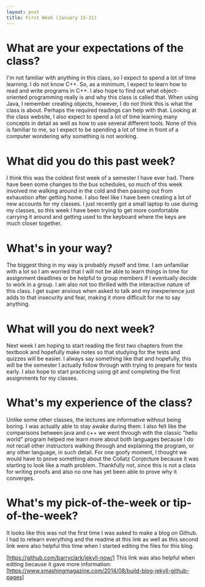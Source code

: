 ```yaml
---
layout: post
title: First Week (January 15-21) 
---
```


# What are your expectations of the class?

I'm not familiar with anything in this class, so I expect to spend a lot of time learning. I do not know C++. So, as a minimum, I expect to learn how to read and write programs in C++. I also hope to find out what object-oriented programming really is and why this class is called that. When using Java, I remember creating objects, however, I do not think this is what the class is about. Perhaps the required readings can help with that. Looking at the class website, I also expect to spend a lot of time learning many concepts in detail as well as how to use several different tools. None of this is familiar to me, so I expect to be spending a lot of time in front of a computer wondering why something is not working. 

# What did you do this past week?
I think this was the coldest first week of a semester I have ever had. There have been some changes to the bus schedules, so much of this week involved me walking around in the cold and then passing out from exhaustion after getting home. I also feel like I have been creating a lot of new accounts for my classes. I just recently got a small laptop to use during my classes, so this week I have been trying to get more comfortable carrying it around and getting used to the keyboard where the keys are much closer together.  
 
 # What's in your way?
 
The biggest thing in my way is probably myself and time. I am unfamiliar with a lot so I am worried that I will not be able to learn things in time for assignment deadlines or be helpful to group members if I eventually decide to work in a group. I am also not too thrilled with the interactive nature of this class. I get super anxious when asked to talk and my inexperience just adds to that insecurity and fear, making it more difficult for me to say anything. 

# What will you do next week?
Next week I am hoping to start reading the first two chapters from the textbook and hopefully make notes so that studying for the tests and quizzes will be easier. I always say something like that and hopefully, this will be the semester I actually follow through with trying to prepare for tests early. I also hope to start practicing using git and completing the first assignments for my classes. 

# What's my experience of the class?
Unlike some other classes, the lectures are informative without being boring. I was actually able to stay awake during them. I also felt like the comparisons between java and c++ we went through with the classic "hello world" program helped me learn more about both languages because I do not recall other instructors walking through and explaining the program, or any other language, in such detail. For one goofy moment, I thought we would have to prove something about the Collatz Conjecture because it was starting to look like a math problem. Thankfully not, since this is not a class for writing proofs and also no one has yet been able to prove why it converges.   

# What's my pick-of-the-week or tip-of-the-week?

It looks like this was not the first time I was asked to make a blog on Github. I had to relearn everything and the readme at this link as well as this second link were also helpful this time when I started editing the files for this blog. 

[https://github.com/barryclark/jekyll-now/] This link was also helpful when editing because it gave more information: [https://www.smashingmagazine.com/2014/08/build-blog-jekyll-github-pages]  





